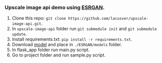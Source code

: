 ### Upscale image api demo using [ESRGAN](https://github.com/xinntao/ESRGAN).

1. Clone this repo: `git clone https://github.com/lacusver/upscale-image-api.git`.
2. In `upscale-image-api` folder run `git submodule init` and `git submodule update`.
4. Install requirements.txt: `pip install -r requirements.txt`.
5. Download [model](https://drive.google.com/file/d/1TPrz5QKd8DHHt1k8SRtm6tMiPjz_Qene/view?usp=sharing) and place in `./ESRGAN/models` folder.
6. In flask_app folder run main.py script.
7. Go to project folder and run sample.py script.
